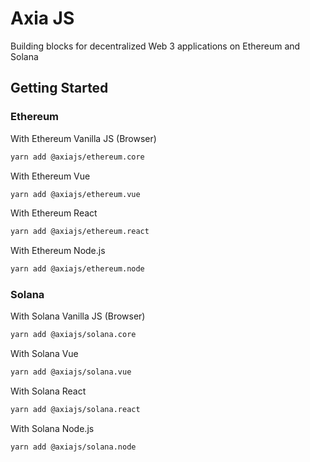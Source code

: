 # Axia JS
Building blocks for decentralized Web 3 applications on Ethereum and Solana

## Getting Started
### Ethereum
With Ethereum Vanilla JS (Browser)
```bash
yarn add @axiajs/ethereum.core
```

With Ethereum Vue
```bash
yarn add @axiajs/ethereum.vue
```

With Ethereum React
```bash
yarn add @axiajs/ethereum.react
```

With Ethereum Node.js
```bash
yarn add @axiajs/ethereum.node
```

### Solana
With Solana Vanilla JS (Browser)
```bash
yarn add @axiajs/solana.core
```

With Solana Vue
```bash
yarn add @axiajs/solana.vue
```

With Solana React
```bash
yarn add @axiajs/solana.react
```

With Solana Node.js
```bash
yarn add @axiajs/solana.node
```
